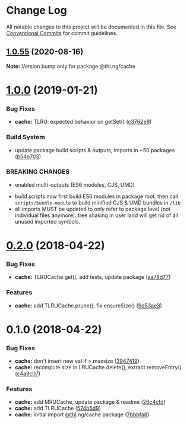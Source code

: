 # Change Log

All notable changes to this project will be documented in this file.
See [Conventional Commits](https://conventionalcommits.org) for commit guidelines.

## [1.0.55](https://github.com/thi-ng/umbrella/compare/@thi.ng/cache@1.0.54...@thi.ng/cache@1.0.55) (2020-08-16)

**Note:** Version bump only for package @thi.ng/cache





# [1.0.0](https://github.com/thi-ng/umbrella/compare/@thi.ng/cache@0.2.40...@thi.ng/cache@1.0.0) (2019-01-21)

### Bug Fixes

* **cache:** TLRU: expected behavior on getSet() ([c3762e9](https://github.com/thi-ng/umbrella/commit/c3762e9))

### Build System

* update package build scripts & outputs, imports in ~50 packages ([b54b703](https://github.com/thi-ng/umbrella/commit/b54b703))

### BREAKING CHANGES

* enabled multi-outputs (ES6 modules, CJS, UMD)

- build scripts now first build ES6 modules in package root, then call
  `scripts/bundle-module` to build minified CJS & UMD bundles in `/lib`
- all imports MUST be updated to only refer to package level
  (not individual files anymore). tree shaking in user land will get rid of
  all unused imported symbols.

<a name="0.2.0"></a>
# [0.2.0](https://github.com/thi-ng/umbrella/compare/@thi.ng/cache@0.1.0...@thi.ng/cache@0.2.0) (2018-04-22)

### Bug Fixes

* **cache:** TLRUCache.get(), add tests, update package ([aa78d77](https://github.com/thi-ng/umbrella/commit/aa78d77))

### Features

* **cache:** add TLRUCache.prune(), fix ensureSize() ([9d53ae3](https://github.com/thi-ng/umbrella/commit/9d53ae3))

<a name="0.1.0"></a>
# 0.1.0 (2018-04-22)

### Bug Fixes

* **cache:** don't insert new val if > maxsize ([3947419](https://github.com/thi-ng/umbrella/commit/3947419))
* **cache:** recompute size in LRUCache.delete(), extract removeEntry() ([c4a9c07](https://github.com/thi-ng/umbrella/commit/c4a9c07))

### Features

* **cache:** add MRUCache, update package & readme ([26c4cfd](https://github.com/thi-ng/umbrella/commit/26c4cfd))
* **cache:** add TLRUCache ([574b5d9](https://github.com/thi-ng/umbrella/commit/574b5d9))
* **cache:** initial import [@thi](https://github.com/thi).ng/cache package ([7bbbfa8](https://github.com/thi-ng/umbrella/commit/7bbbfa8))
